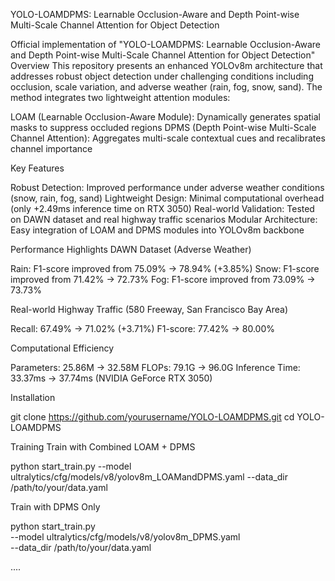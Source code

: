 YOLO-LOAMDPMS: Learnable Occlusion-Aware and Depth Point-wise Multi-Scale Channel Attention for Object Detection

Official implementation of "YOLO-LOAMDPMS: Learnable Occlusion-Aware and Depth Point-wise Multi-Scale Channel Attention for Object Detection"
Overview
This repository presents an enhanced YOLOv8m architecture that addresses robust object detection under challenging conditions including occlusion, scale variation, and adverse weather (rain, fog, snow, sand). The method integrates two lightweight attention modules:

LOAM (Learnable Occlusion-Aware Module): Dynamically generates spatial masks to suppress occluded regions
DPMS (Depth Point-wise Multi-Scale Channel Attention): Aggregates multi-scale contextual cues and recalibrates channel importance

Key Features

Robust Detection: Improved performance under adverse weather conditions (snow, rain, fog, sand)
Lightweight Design: Minimal computational overhead (only +2.49ms inference time on RTX 3050)
Real-world Validation: Tested on DAWN dataset and real highway traffic scenarios
Modular Architecture: Easy integration of LOAM and DPMS modules into YOLOv8m backbone

Performance Highlights
DAWN Dataset (Adverse Weather)

Rain: F1-score improved from 75.09% → 78.94% (+3.85%)
Snow: F1-score improved from 71.42% → 72.73%
Fog: F1-score improved from 73.09% → 73.73%

Real-world Highway Traffic (580 Freeway, San Francisco Bay Area)

Recall: 67.49% → 71.02% (+3.71%)
F1-score: 77.42% → 80.00%

Computational Efficiency

Parameters: 25.86M → 32.58M
FLOPs: 79.1G → 96.0G
Inference Time: 33.37ms → 37.74ms (NVIDIA GeForce RTX 3050)


Installation


git clone https://github.com/yourusername/YOLO-LOAMDPMS.git
cd YOLO-LOAMDPMS

Training
Train with Combined LOAM + DPMS

python start_train.py 
  --model ultralytics/cfg/models/v8/yolov8m_LOAMandDPMS.yaml 
  --data_dir /path/to/your/data.yaml

Train with DPMS Only

python start_train.py \
  --model ultralytics/cfg/models/v8/yolov8m_DPMS.yaml \
  --data_dir /path/to/your/data.yaml

....
